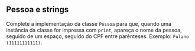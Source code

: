 ## Pessoa e strings

Complete a implementação da classe `Pessoa` para que, quando uma instância da classe for impressa com `print`, apareça o nome da pessoa, seguido de um espaço, seguido do CPF entre parênteses. Exemplo: `Fulano (11111111111)`.